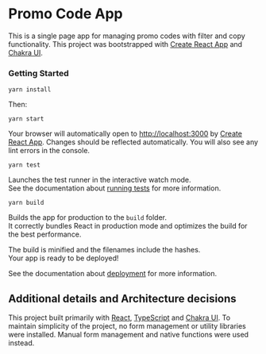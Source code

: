 # Promo Code App

This is a single page app for managing promo codes with filter and copy functionality.
This project was bootstrapped with [Create React App](https://github.com/facebook/create-react-app) and [Chakra UI](https://github.com/chakra-ui/chakra-ui).

### Getting Started

    yarn install

Then:

    yarn start

Your browser will automatically open to [http://localhost:3000](http://localhost:3000) by [Create React App](https://github.com/facebook/create-react-app).
Changes should be reflected automatically.
You will also see any lint errors in the console.

    yarn test

Launches the test runner in the interactive watch mode.\
See the documentation about [running tests](https://facebook.github.io/create-react-app/docs/running-tests) for more information.

    yarn build

Builds the app for production to the `build` folder.\
It correctly bundles React in production mode and optimizes the build for the best performance.

The build is minified and the filenames include the hashes.\
Your app is ready to be deployed!

See the documentation about [deployment](https://facebook.github.io/create-react-app/docs/deployment) for more information.

## Additional details and Architecture decisions

This project built primarily with [React](https://reactjs.org/), [TypeScript](https://www.typescriptlang.org/) and [Chakra UI](https://github.com/chakra-ui/chakra-ui). 
To maintain simplicity of the project, no form management or utility libraries were installed.
Manual form management and native functions were used instead.
